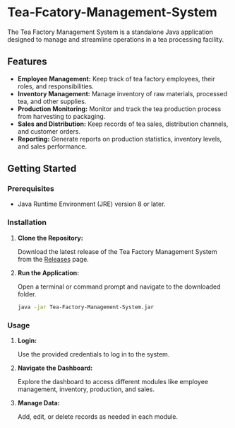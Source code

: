 # Tea-Fcatory-Management-System


The Tea Factory Management System is a standalone Java application designed to manage and streamline operations in a tea processing facility.

## Features

- **Employee Management:** Keep track of tea factory employees, their roles, and responsibilities.
- **Inventory Management:** Manage inventory of raw materials, processed tea, and other supplies.
- **Production Monitoring:** Monitor and track the tea production process from harvesting to packaging.
- **Sales and Distribution:** Keep records of tea sales, distribution channels, and customer orders.
- **Reporting:** Generate reports on production statistics, inventory levels, and sales performance.

## Getting Started

### Prerequisites

- Java Runtime Environment (JRE) version 8 or later.

### Installation

1. **Clone the Repository:**

    Download the latest release of the Tea Factory Management System from the [Releases](https://github.com/KavinduThareen/Tea-Fcatory-Management-System) page.

2. **Run the Application:**

    Open a terminal or command prompt and navigate to the downloaded folder.

    ```bash
    java -jar Tea-Factory-Management-System.jar
    ```


### Usage

1. **Login:**

    Use the provided credentials to log in to the system.

2. **Navigate the Dashboard:**

    Explore the dashboard to access different modules like employee management, inventory, production, and sales.

3. **Manage Data:**

    Add, edit, or delete records as needed in each module.



